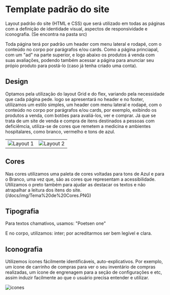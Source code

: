 
# Template padrão do site

Layout padrão do site (HTML e CSS) que será utilizado em todas as páginas com a definição de identidade visual, aspectos de responsividade e iconografia.
(Se encontra na pasta src)

Toda página terá por padrão um header com menu lateral e rodapé, com o conteúdo no corpo por parágrafos e/ou cards. Como a página princiapal, com um "ad" na parte superior, e logo abaixo os produtos á venda com suas avaliações, podendo também acessar a página para anunciar seu própio produto para postá-lo (caso já tenha criado uma conta).

## Design

Optamos pela utilização do layout Grid e do flex, variando pela necessidade que cada página pede.
 logo se apresentará no header e no footer, utilizamos um estilo simples, um header com menu lateral e rodapé, com o conteúdo no corpo por parágrafos e/ou cards, por exemplo, exibindo os produtos a venda, com botões para avaliá-los, ver e comprar. Já que se trata de um site de venda e compra de itens destinados a pessoas com deficiêmcia, utiliza-se de cores que remetem a medicina e ambientes hospitalares, como branco, vermelho e tons de azul.
<table>
  <tr>
    <td>
      <img src="https://github.com/ICEI-PUC-Minas-PBR-SI/pbr-si-ads-2023-2-p1-tiaw-g4-pcdshop/assets/125142328/e5875965-cc61-426a-8b07-ff4db4ebc1a3" alt="Layout 1">
    </td>
    <td>
      <img src="https://github.com/ICEI-PUC-Minas-PBR-SI/pbr-si-ads-2023-2-p1-tiaw-g4-pcdshop/assets/125142328/b38a744f-dd31-49a9-9f2f-cecf810852dd" alt="Layout 2">
    </td>
  </tr>
</table>


## Cores
Nas cores utilizamos uma paleta de cores voltadas para tons de Azul e para o Branco, uma vez que, são as cores que representam a acessibilidade. Utilizamos o preto também para ajudar as destacar os textos e não atrapalhar a leitura dos itens do site.
(/docs/img/Tema%20de%20Cores.PNG)

## Tipografia

Para textos chamativos, usamos: "Poetsen one"  <p> 
E no corpo, utilizamos: inter; por acreditarmos ser bem legível e clara. <p>


## Iconografia

Utilizemos ícones fácilmente identificáveis, auto-explicativos. Por exemplo, um ícone de carrinho de compras para ver o seu inventário de compras realizadas, um ícone de engrenagem para a seção de configurações e etc, assim induzir facilmente ao que o usuário precisa entender e utilizar.

![icones](https://github.com/ICEI-PUC-Minas-PBR-SI/pbr-si-ads-2023-2-p1-tiaw-g4-pcdshop/assets/125142328/37963179-0382-498d-9afc-3e578316aab7)


